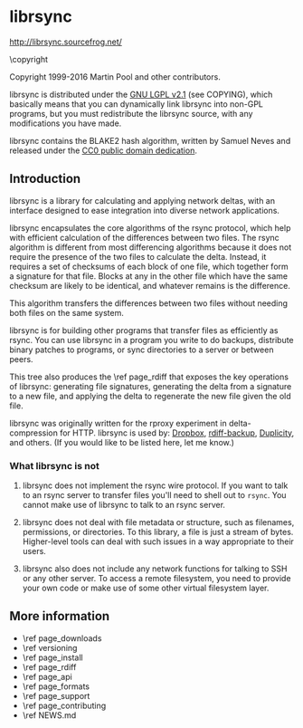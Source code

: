 # librsync

http://librsync.sourcefrog.net/

\copyright

Copyright 1999-2016 Martin Pool and other contributors.

librsync is distributed under the [GNU LGPL v2.1][LGPL]
(see COPYING), which basically
means that you can dynamically link librsync into non-GPL programs, but you
must redistribute the librsync source, with any modifications you have made.

[LGPL]: http://www.gnu.org/licenses/old-licenses/lgpl-2.1.en.html

librsync contains the BLAKE2 hash algorithm, written by Samuel Neves and
released under the [CC0 public domain dedication][CC0].

[CC0]: http://creativecommons.org/publicdomain/zero/1.0/


## Introduction

librsync is a library for calculating and applying network deltas,
with an interface designed to ease integration into diverse
network applications.

librsync encapsulates the core algorithms of the rsync protocol, which
help with efficient calculation of the differences between two files.
The rsync algorithm is different from most differencing algorithms
because it does not require the presence of the two files to calculate
the delta.  Instead, it requires a set of checksums of each block of
one file, which together form a signature for that file.  Blocks at
any in the other file which have the same checksum are likely to be
identical, and whatever remains is the difference.

This algorithm transfers the differences between two files without
needing both files on the same system.

librsync is for building other programs that transfer files as efficiently
as rsync. You can use librsync in a program you write to do backups,
distribute binary patches to programs, or sync directories to a server
or between peers.

This tree also produces the \ref page_rdiff that exposes the key operations of
librsync: generating file signatures, generating the delta from a signature to
a new file, and applying the delta to regenerate the new file given the old
file.

librsync was originally written for the rproxy experiment in
delta-compression for HTTP.
librsync is used by: [Dropbox](https://dropbox.com/),
[rdiff-backup](http://www.nongnu.org/rdiff-backup/),
[Duplicity](http://www.nongnu.org/duplicity/), and others.
(If you would like to be listed here, let me know.)

### What librsync is not

1. librsync does not implement the rsync wire protocol. If you want to talk to
an rsync server to transfer files you'll need to shell out to `rsync`.
You cannot make use of librsync to talk to an rsync server.

2. librsync does not deal with file metadata or structure, such as filenames,
permissions, or directories. To this library, a file is just a stream of bytes.
Higher-level tools can deal with such issues in a way appropriate to their
users.
 
3. librsync also does not include any network functions for talking to SSH
or any other server. To access a remote filesystem, you need to provide
your own code or make use of some other virtual filesystem layer.


## More information

* \ref page_downloads
* \ref versioning
* \ref page_install
* \ref page_rdiff
* \ref page_api
* \ref page_formats
* \ref page_support
* \ref page_contributing
* \ref NEWS.md
